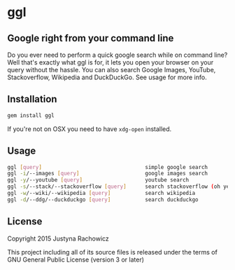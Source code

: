 ggl
===
Google right from your command line
-----------------------------------

Do you ever need to perform a quick google search while on command line?
Well that's exactly what ggl is for, it lets you open your browser on your query without the hassle. You can also search Google Images, YouTube, Stackoverflow, Wikipedia and DuckDuckGo. See usage for more info.

Installation
------------
```sh
gem install ggl
```

If you're not on OSX you need to have ```xdg-open``` installed.

Usage
-----
```sh
ggl [query]                                 simple google search
ggl -i/--images [query]                     google images search
ggl -y/--youtube [query]                    youtube search
ggl -s/--stack/--stackoverflow [query]      search stackoverflow (oh yes)
ggl -w/--wiki/--wikipedia [query]           search wikipedia
ggl -d/--ddg/--duckduckgo [query]           search duckduckgo

```
License
-------

Copyright 2015 Justyna Rachowicz

This project including all of its source files is released under the terms of GNU General Public License (version 3 or later)
